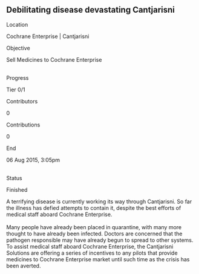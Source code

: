 ## Debilitating disease devastating Cantjarisni

Location

Cochrane Enterprise \| Cantjarisni

Objective

Sell Medicines to Cochrane Enterprise

\
Progress

Tier 0/1

Contributors

0

Contributions

0

End

06 Aug 2015, 3:05pm

\
Status

Finished

A terrifying disease is currently working its way through Cantjarisni.
So far the illness has defied attempts to contain it, despite the best
efforts of medical staff aboard Cochrane Enterprise.\
\
Many people have already been placed in quarantine, with many more
thought to have already been infected. Doctors are concerned that the
pathogen responsible may have already begun to spread to other systems.
To assist medical staff aboard Cochrane Enterprise, the Cantjarisni
Solutions are offering a series of incentives to any pilots that provide
medicines to Cochrane Enterprise market until such time as the crisis
has been averted.
